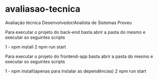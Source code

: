 # avaliasao-tecnica
 Avaliação técnica Desenvolvedor/Analista de Sistemas Proveu
 
 
 Para executar o projeto do back-end basta abrir a pasta do mesmo e executar so seguintes scripts
 
 1 - npm install
 2 npm run start
 
 Para executar o projeto do frontend-app basta abrir a pasta do mesmo e executar so seguintes scripts
 
 1 - npm install(apenas para instalar as dependências)
 2 npm run start
 
